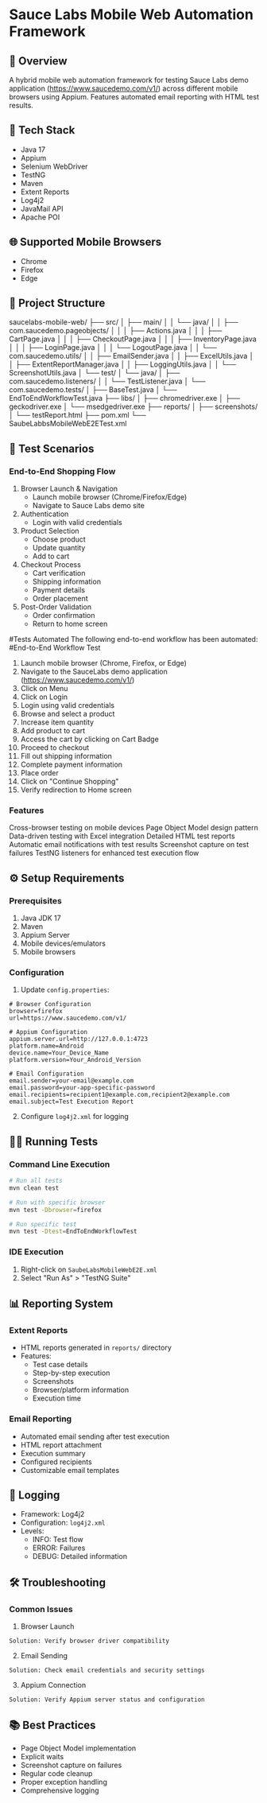 # Sauce Labs Mobile Web Automation Framework

## 📱 Overview
A hybrid mobile web automation framework for testing Sauce Labs demo application (https://www.saucedemo.com/v1/) across different mobile browsers using Appium. Features automated email reporting with HTML test results.

## 🚀 Tech Stack
- Java 17
- Appium
- Selenium WebDriver
- TestNG
- Maven
- Extent Reports
- Log4j2
- JavaMail API
- Apache POI

## 🌐 Supported Mobile Browsers
- Chrome
- Firefox
- Edge

## 📁 Project Structure

saucelabs-mobile-web/
├── src/
│   ├── main/
│   │   └── java/
│   │       ├── com.saucedemo.pageobjects/
│   │       │   ├── Actions.java
│   │       │   ├── CartPage.java
│   │       │   ├── CheckoutPage.java
│   │       │   ├── InventoryPage.java
│   │       │   ├── LoginPage.java
│   │       │   └── LogoutPage.java
│   │       └── com.saucedemo.utils/
│   │           ├── EmailSender.java
│   │           ├── ExcelUtils.java
│   │           ├── ExtentReportManager.java
│   │           ├── LoggingUtils.java
│   │           └── ScreenshotUtils.java
│   └── test/
│       └── java/
│           ├── com.saucedemo.listeners/
│           │   └── TestListener.java
│           └── com.saucedemo.tests/
│               ├── BaseTest.java
│               └── EndToEndWorkflowTest.java
├── libs/
│   ├── chromedriver.exe
│   ├── geckodriver.exe
│   └── msedgedriver.exe
├── reports/
│   ├── screenshots/
│   └── testReport.html
├── pom.xml
└── SaubeLabbsMobileWebE2ETest.xml

## 🧪 Test Scenarios

### End-to-End Shopping Flow
1. Browser Launch & Navigation
   - Launch mobile browser (Chrome/Firefox/Edge)
   - Navigate to Sauce Labs demo site
2. Authentication
   - Login with valid credentials
3. Product Selection
   - Choose product
   - Update quantity
   - Add to cart
4. Checkout Process
   - Cart verification
   - Shipping information
   - Payment details
   - Order placement
5. Post-Order Validation
   - Order confirmation
   - Return to home screen
   
   
#Tests Automated
The following end-to-end workflow has been automated:
#End-to-End Workflow Test
1. Launch mobile browser (Chrome, Firefox, or Edge)
2. Navigate to the SauceLabs demo application (https://www.saucedemo.com/v1/)
3. Click on Menu
4. Click on Login
5. Login using valid credentials
6. Browse and select a product
7. Increase item quantity
8. Add product to cart
9. Access the cart by clicking on Cart Badge
10. Proceed to checkout
11. Fill out shipping information
12. Complete payment information
13. Place order
14. Click on "Continue Shopping"
15. Verify redirection to Home screen
   
### Features

Cross-browser testing on mobile devices
Page Object Model design pattern
Data-driven testing with Excel integration
Detailed HTML test reports
Automatic email notifications with test results
Screenshot capture on test failures
TestNG listeners for enhanced test execution flow

## ⚙️ Setup Requirements

### Prerequisites
1. Java JDK 17
2. Maven
3. Appium Server
4. Mobile devices/emulators
5. Mobile browsers

### Configuration
1. Update `config.properties`:
```properties
# Browser Configuration
browser=firefox
url=https://www.saucedemo.com/v1/

# Appium Configuration
appium.server.url=http://127.0.0.1:4723
platform.name=Android
device.name=Your_Device_Name
platform.version=Your_Android_Version

# Email Configuration
email.sender=your-email@example.com
email.password=your-app-specific-password
email.recipients=recipient1@example.com,recipient2@example.com
email.subject=Test Execution Report
```

2. Configure `log4j2.xml` for logging

## 🏃‍♂️ Running Tests

### Command Line Execution
```bash
# Run all tests
mvn clean test

# Run with specific browser
mvn test -Dbrowser=firefox

# Run specific test
mvn test -Dtest=EndToEndWorkflowTest
```

### IDE Execution
1. Right-click on `SaubeLabsMobileWebE2E.xml`
2. Select "Run As" > "TestNG Suite"

## 📊 Reporting System

### Extent Reports
- HTML reports generated in `reports/` directory
- Features:
  - Test case details
  - Step-by-step execution
  - Screenshots
  - Browser/platform information
  - Execution time

### Email Reporting
- Automated email sending after test execution
- HTML report attachment
- Execution summary
- Configured recipients
- Customizable email templates

## 📝 Logging
- Framework: Log4j2
- Configuration: `log4j2.xml`
- Levels:
  - INFO: Test flow
  - ERROR: Failures
  - DEBUG: Detailed information

## 🛠️ Troubleshooting

### Common Issues
1. Browser Launch
```
Solution: Verify browser driver compatibility
```

2. Email Sending
```
Solution: Check email credentials and security settings
```

3. Appium Connection
```
Solution: Verify Appium server status and configuration
```

## 📚 Best Practices
- Page Object Model implementation
- Explicit waits
- Screenshot capture on failures
- Regular code cleanup
- Proper exception handling
- Comprehensive logging



